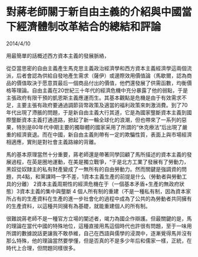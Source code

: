 # 對蔣老師關于新自由主義的介紹與中國當下經濟體制改革結合的總結和評論
2014/4/10

用最簡單的話概述西方資本主義的發展脈絡，

從亞當思密的自由主義產生馬克思主義政治經濟學和西方資本主義經濟學這兩個流派，后者會認為供給自發地產生需求（薩伊）或邊際效用價值論（馬歇爾，認為商品的價值取決于愿意買最后一個商品付出的價值，他們還發展了供需函數，均衡價格等理論。自由主義在20世紀三十年代的經濟危機中充分暴露了他的弱點，于是主張政府有限干預的凱恩斯主義應運而生。其基本觀點是危機是由于有效需求不足，主要主張有政府要通過調節貨幣政策及適當的福利政策來刺激消費。到了70年代出現了滯脹的問題，于是新自由主義大行其道，它是為國家壟斷資本主義到國際壟斷資本主義打通道路，掀起了新一輪全球化的浪潮，但也帶來了一系列的惡果，特別是80年代中期主要的獨聯體的國家采用了所謂的“休克療法”后出現了嚴重的經濟衰退。而在中國，新自由主義則帶有一定的欺騙性質，表面上與市場經濟相適應，實則是對社會主義路線的背離。

馬的基本原理當然十分重要，蔣老師還是帶著同學回顧了馬所描述的資本主義的發展過程，在英是圈地運動，在美是獨立戰爭，“于是北方工業了發展有了勞動力，黑奴從奴隸主的私有財產變成了一無所有的自由勞動力。然而關鍵是強調資的問題，共4點，和黨課時一字不差，1資本主義生產的前提是什么（勞動者與勞動工具的分離） 2資本主義周期性的經濟危機在于（一個基本矛盾+生產的無政府狀態）3資本主義的集中與壟斷 4 個人所有制的重建（不是一種私有制，因為資本家所占有的生產資料在生產的進一步社會化的過程中成為了公共的為勞動者共同擁有的生產資料，以這種共同擁有為基礎，就能重建個人的所有制。

很難說蔣老師不是一種官方立場的闡述者，竭力為國企作辯護。但最關鍵的是，馬的理論在當代中國的特殊地位，這種直接用馬這個時代也許很有問題，至于一味用所謂的數據說話更讓我不敢恭維，自己在西語與儒學的浸潤中，逐漸覺得馬并沒有那么特殊，他的理論當然要學懂，但是否真的不是多少年后和儒家一樣，正統，在時代上合理，但問題同樣很多。
